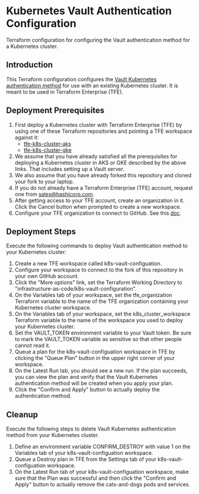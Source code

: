 # Kubernetes Vault Authentication Configuration
Terraform configuration for configuring the Vault authentication method for a Kubernetes cluster.

## Introduction
This Terraform configuration configures the [Vault Kubernetes authentication method](https://www.vaultproject.io/docs/auth/kubernetes.html) for use with an existing Kubernetes cluster. It is meant to be used in Terraform Enterprise (TFE).

## Deployment Prerequisites

1. First deploy a Kubernetes cluster with Terraform Enterprise (TFE) by using one of these Terraform repositories and pointing a TFE workspace against it:
    - [tfe-k8s-cluster-aks](../../infrastructure-as-code/k8s-cluster-aks)
    - [tfe-k8s-cluster-gke](../../infrastructure-as-code/k8s-cluster-gke)
1. We assume that you have already satisfied all the prerequisites for deploying a Kubernetes cluster in AKS or GKE described by the above links. That includes setting up a Vault server.
1. We also assume that you have already forked this repository and cloned your fork to your laptop.
1. If you do not already have a Terraform Enterprise (TFE) account, request one from sales@hashicorp.com.
1. After getting access to your TFE account, create an organization in it. Click the Cancel button when prompted to create a new workspace.
1. Configure your TFE organization to connect to GitHub. See this [doc](https://www.terraform.io/docs/enterprise/vcs/github.html).

## Deployment Steps
Execute the following commands to deploy Vault authentication method to your Kubernetes cluster:

1. Create a new TFE workspace called k8s-vault-configuation.
1. Configure your workspace to connect to the fork of this repository in your own GitHub account.
1. Click the "More options" link, set the Terraform Working Directory to "infrastructure-as-code/k8s-vault-configuration".
1. On the Variables tab of your workspace, set the tfe_organization Terraform variable to the name of the TFE organization containing your Kubernetes cluster workspace.
1. On the Variables tab of your workspace, set the k8s_cluster_workspace Terraform variable to the name of the workspace you used to deploy your Kubernetes cluster.
1. Set the VAULT_TOKEN environment variable to your Vault token. Be sure to mark the VAULT_TOKEN variable as sensitive so that other people cannot read it.
1. Queue a plan for the k8s-vault-configuation workspace in TFE by clicking the "Queue Plan" button in the upper right corner of your workspace.
1. On the Latest Run tab, you should see a new run. If the plan succeeds, you can view the plan and verify that the Vault Kubernetes authentication method will be created when you apply your plan.
1. Click the "Confirm and Apply" button to actually deploy the authentication method.

## Cleanup
Execute the following steps to delete Vault Kubernetes authentication method from your Kubernetes cluster.

1. Define an environment variable CONFIRM_DESTROY with value 1 on the Variables tab of your k8s-vault-configuation workspace.
1. Queue a Destroy plan in TFE from the Settings tab of your k8s-vault-configuation workspace.
1. On the Latest Run tab of your k8s-vault-configuation workspace, make sure that the Plan was successful and then click the "Confirm and Apply" button to actually remove the cats-and-dogs pods and services.
